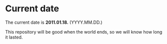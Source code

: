 # Current date

The current date is **2011.01.18.** (YYYY.MM.DD.)

This repository will be good when the world ends, so we will know how long it lasted.